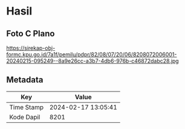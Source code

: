 # Hasil

## Foto C Plano

https://sirekap-obj-formc.kpu.go.id/7a1f/pemilu/pdpr/82/08/07/20/06/8208072006001-20240215-095249--8a9e26cc-a3b7-4db6-976b-c46872dabc28.jpg


## Metadata

| Key        | Value               |
| ---------- | ------------------- |
| Time Stamp | 2024-02-17 13:05:41 |
| Kode Dapil | 8201                |



